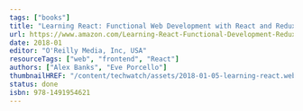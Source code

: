 ```yaml
---
tags: ["books"]
title: "Learning React: Functional Web Development with React and Redux"
url: https://www.amazon.com/Learning-React-Functional-Development-Redux/dp/1491954620
date: 2018-01
editor: "O'Reilly Media, Inc, USA"
resourceTags: ["web", "frontend", "React"]
authors: ["Alex Banks", "Eve Porcello"]
thumbnailHREF: "/content/techwatch/assets/2018-01-05-learning-react.webp"
status: done
isbn: 978-1491954621
---
```

